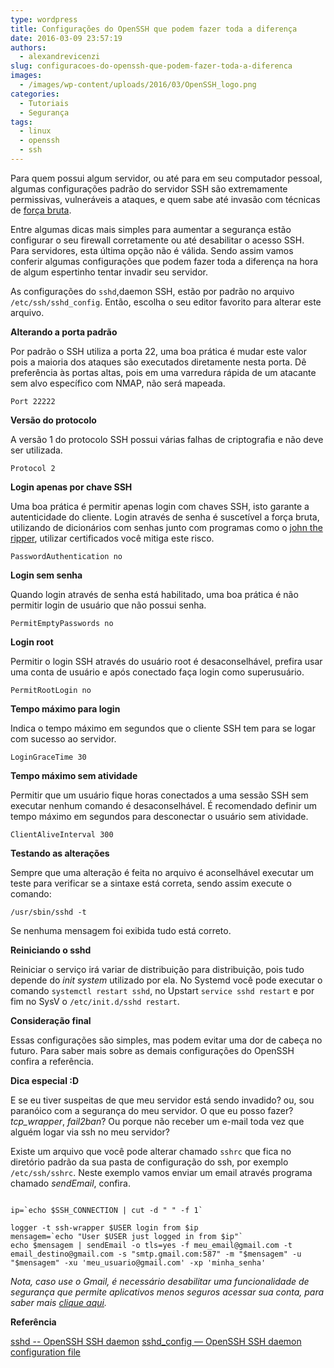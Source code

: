 ```yaml
---
type: wordpress
title: Configurações do OpenSSH que podem fazer toda a diferença
date: 2016-03-09 23:57:19
authors:
  - alexandrevicenzi
slug: configuracoes-do-openssh-que-podem-fazer-toda-a-diferenca
images:
  - /images/wp-content/uploads/2016/03/OpenSSH_logo.png
categories:
  - Tutoriais
  - Segurança
tags:
  - linux
  - openssh
  - ssh
---
```


Para quem possui algum servidor, ou até para em seu computador pessoal, algumas configurações padrão do servidor SSH são extremamente permissivas, vulneráveis a ataques, e quem sabe até invasão com técnicas de <a href="https://en.wikipedia.org/wiki/Brute-force_attack" target="_blank">força bruta</a>.

Entre algumas dicas mais simples para aumentar a segurança estão configurar o seu firewall corretamente ou até desabilitar o acesso SSH. Para servidores, esta última opção não é válida. Sendo assim vamos conferir algumas configurações que podem fazer toda a diferença na hora de algum espertinho tentar invadir seu servidor.

<!--more-->

As configurações do <code>sshd</code>,daemon SSH, estão por padrão no arquivo <code>/etc/ssh/sshd_config</code>. Então, escolha o seu editor favorito para alterar este arquivo.

<strong>Alterando a porta padrão</strong>

Por padrão o SSH utiliza a porta 22, uma boa prática é mudar este valor pois a maioria dos ataques são executados diretamente nesta porta. Dê preferência às portas altas, pois em uma varredura rápida de um atacante sem alvo específico com NMAP, não será mapeada.

<code>Port 22222</code>

<strong>Versão do protocolo</strong>

A versão 1 do protocolo SSH possui várias falhas de criptografia e não deve ser utilizada.

<code>Protocol 2</code>

<strong>Login apenas por chave SSH</strong>

Uma boa prática é permitir apenas login com chaves SSH, isto garante a autenticidade do cliente. Login através de senha é suscetível a força bruta, utilizando de dicionários com senhas junto com programas como o <a href="https://pt.wikipedia.org/wiki/John_the_Ripper" target="_blank">john the ripper</a>, utilizar certificados você mitiga este risco.

<code>PasswordAuthentication no</code>

<strong>Login sem senha</strong>

Quando login através de senha está habilitado, uma boa prática é não permitir login de usuário que não possui senha.

<code>PermitEmptyPasswords no</code>

<strong>Login root</strong>

Permitir o login SSH através do usuário root é desaconselhável, prefira usar uma conta de usuário e após conectado faça login como superusuário.

<code>PermitRootLogin no</code>

<strong>Tempo máximo para login</strong>

Indica o tempo máximo em segundos que o cliente SSH tem para se logar com sucesso ao servidor.

<code>LoginGraceTime 30</code>

<strong>Tempo máximo sem atividade</strong>

Permitir que um usuário fique horas conectados a uma sessão SSH sem executar nenhum comando é desaconselhável. É recomendado definir um tempo máximo em segundos para desconectar o usuário sem atividade.

<code>ClientAliveInterval 300</code>

<strong>Testando as alterações</strong>

Sempre que uma alteração é feita no arquivo é aconselhável executar um teste para verificar se a sintaxe está correta, sendo assim execute o comando:

<code>/usr/sbin/sshd -t</code>

Se nenhuma mensagem foi exibida tudo está correto.

<strong>Reiniciando o sshd</strong>

Reiniciar o serviço irá variar de distribuição para distribuição, pois tudo depende do <em>init system</em> utilizado por ela. No Systemd você pode executar o comando <code>systemctl restart sshd</code>, no Upstart <code>service sshd restart</code> e por fim no SysV o <code>/etc/init.d/sshd restart</code>.

<strong>Consideração final</strong>

Essas configurações são simples, mas podem evitar uma dor de cabeça no futuro. Para saber mais sobre as demais configurações do OpenSSH confira a referência.

<strong>Dica especial :D</strong>

E se eu tiver suspeitas de que meu servidor está sendo invadido? ou, sou paranóico com a segurança do meu servidor. O que eu posso fazer? <em>tcp_wrapper</em>, <em>fail2ban</em>? Ou porque não receber um e-mail toda vez que alguém logar via ssh no meu servidor?

Existe um arquivo que você pode alterar chamado <code>sshrc</code> que fica no diretório padrão da sua pasta de configuração do ssh, por exemplo <code>/etc/ssh/sshrc</code>. Neste exemplo vamos enviar um email através programa chamado <em>sendEmail</em>, confira.

<pre><code class="bash">
ip=`echo $SSH_CONNECTION | cut -d &quot; &quot; -f 1`

logger -t ssh-wrapper $USER login from $ip
mensagem=`echo &quot;User $USER just logged in from $ip&quot;`
echo $mensagem | sendEmail -o tls=yes -f meu_email@gmail.com -t email_destino@gmail.com -s &quot;smtp.gmail.com:587&quot; -m &quot;$mensagem&quot; -u &quot;$mensagem&quot; -xu 'meu_usuario@gmail.com' -xp 'minha_senha'
</code></pre>

<em>Nota, caso use o Gmail, é necessário desabilitar uma funcionalidade de segurança que permite aplicativos menos seguros acessar sua conta, para saber mais <a href="https://www.google.com/settings/security/lesssecureapps" target="_blank">clique aqui</a>.</em>

<strong>Referência</strong>

<a href="http://www.freebsd.org/cgi/man.cgi?sshd(8)" target="_blank">sshd -- OpenSSH SSH daemon</a>
<a href="http://www.openbsd.org/cgi-bin/man.cgi/OpenBSD-current/man5/sshd_config.5?query=sshd_config" target="_blank">sshd_config — OpenSSH SSH daemon configuration file</a>
